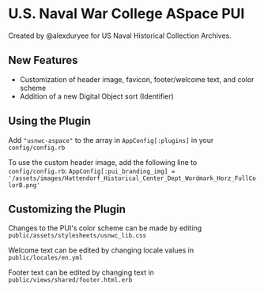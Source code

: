 # U.S. Naval War College ASpace PUI

Created by @alexduryee for US Naval Historical Collection Archives.

## New Features

- Customization of header image, favicon, footer/welcome text, and color scheme
- Addition of a new Digital Object sort (Identifier)

## Using the Plugin

Add `"usnwc-aspace"` to the array in `AppConfig[:plugins]` in your `config/config.rb`

To use the custom header image, add the following line to `config/config.rb`:
`AppConfig[:pui_branding_img] = '/assets/images/Hattendorf_Historical_Center_Dept_Wordmark_Horz_FullColorB.png'`


## Customizing the Plugin

Changes to the PUI's color scheme can be made by editing `public/assets/stylesheets/usnwc_lib.css`

Welcome text can be edited by changing locale values in `public/locales/en.yml`

Footer text can be edited by changing text in `public/views/shared/footer.html.erb`
